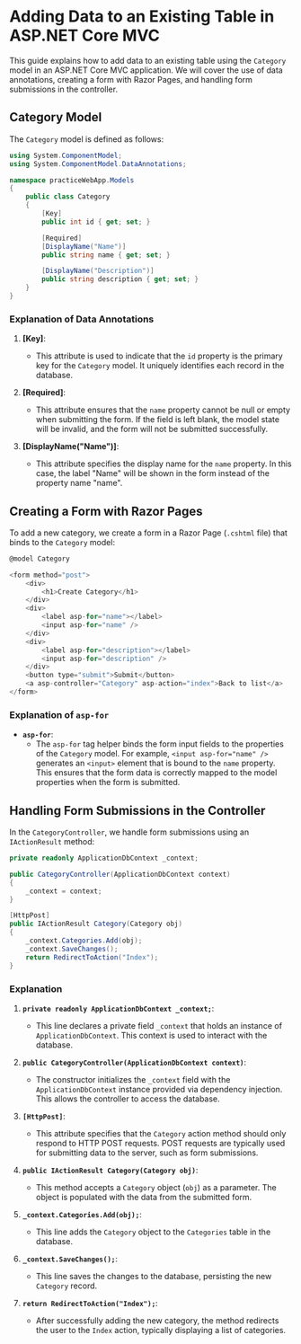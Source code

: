 # Adding Data to an Existing Table in ASP.NET Core MVC

This guide explains how to add data to an existing table using the `Category` model in an ASP.NET Core MVC application. We will cover the use of data annotations, creating a form with Razor Pages, and handling form submissions in the controller.

## Category Model

The `Category` model is defined as follows:

```csharp
using System.ComponentModel;
using System.ComponentModel.DataAnnotations;

namespace practiceWebApp.Models
{
    public class Category
    {
        [Key]
        public int id { get; set; }

        [Required]
        [DisplayName("Name")]
        public string name { get; set; }

        [DisplayName("Description")]
        public string description { get; set; }
    }
}
```

### Explanation of Data Annotations

1. **[Key]**:
   - This attribute is used to indicate that the `id` property is the primary key for the `Category` model. It uniquely identifies each record in the database.

2. **[Required]**:
   - This attribute ensures that the `name` property cannot be null or empty when submitting the form. If the field is left blank, the model state will be invalid, and the form will not be submitted successfully.

3. **[DisplayName("Name")]**:
   - This attribute specifies the display name for the `name` property. In this case, the label "Name" will be shown in the form instead of the property name "name".

## Creating a Form with Razor Pages

To add a new category, we create a form in a Razor Page (`.cshtml` file) that binds to the `Category` model:

```csharp
@model Category

<form method="post">
    <div>
        <h1>Create Category</h1>
    </div>
    <div>
        <label asp-for="name"></label>
        <input asp-for="name" />
    </div>
    <div>
        <label asp-for="description"></label>
        <input asp-for="description" />
    </div>
    <button type="submit">Submit</button>
    <a asp-controller="Category" asp-action="index">Back to list</a>
</form>
```

### Explanation of `asp-for`

- **`asp-for`**:
  - The `asp-for` tag helper binds the form input fields to the properties of the `Category` model. For example, `<input asp-for="name" />` generates an `<input>` element that is bound to the `name` property. This ensures that the form data is correctly mapped to the model properties when the form is submitted.

## Handling Form Submissions in the Controller

In the `CategoryController`, we handle form submissions using an `IActionResult` method:

```csharp
private readonly ApplicationDbContext _context;

public CategoryController(ApplicationDbContext context)
{
    _context = context;
}

[HttpPost]
public IActionResult Category(Category obj)
{
    _context.Categories.Add(obj);
    _context.SaveChanges();
    return RedirectToAction("Index");
}
```

### Explanation

1. **`private readonly ApplicationDbContext _context;`**:
   - This line declares a private field `_context` that holds an instance of `ApplicationDbContext`. This context is used to interact with the database.

2. **`public CategoryController(ApplicationDbContext context)`**:
   - The constructor initializes the `_context` field with the `ApplicationDbContext` instance provided via dependency injection. This allows the controller to access the database.

3. **`[HttpPost]`**:
   - This attribute specifies that the `Category` action method should only respond to HTTP POST requests. POST requests are typically used for submitting data to the server, such as form submissions.

4. **`public IActionResult Category(Category obj)`**:
   - This method accepts a `Category` object (`obj`) as a parameter. The object is populated with the data from the submitted form.

5. **`_context.Categories.Add(obj);`**:
   - This line adds the `Category` object to the `Categories` table in the database.

6. **`_context.SaveChanges();`**:
   - This line saves the changes to the database, persisting the new `Category` record.

7. **`return RedirectToAction("Index");`**:
   - After successfully adding the new category, the method redirects the user to the `Index` action, typically displaying a list of categories.
